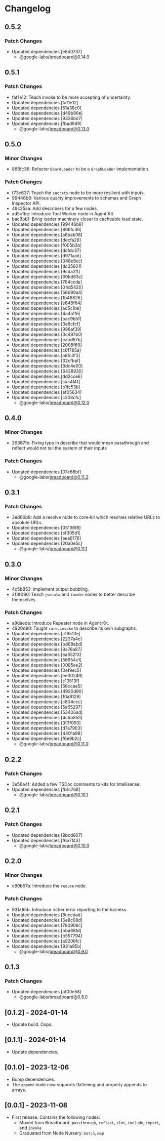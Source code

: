 # Changelog

## 0.5.2

### Patch Changes

- Updated dependencies [e8d0737]
  - @google-labs/breadboard@0.14.0

## 0.5.1

### Patch Changes

- faf1e12: Teach invoke to be more accepting of uncertainty.
- Updated dependencies [faf1e12]
- Updated dependencies [51a38c0]
- Updated dependencies [d49b80e]
- Updated dependencies [9326bd7]
- Updated dependencies [fbad949]
  - @google-labs/breadboard@0.13.0

## 0.5.0

### Minor Changes

- 866fc36: Refactor `BoardLoader` to be a `GraphLoader` implementation.

### Patch Changes

- f73c637: Teach the `secrets` node to be more resilient with inputs.
- 99446b8: Various quality improvements to schemas and Graph Inspector API.
- 49c25aa: Add describers for a few nodes.
- ad5c1be: Introduce Tool Worker node in Agent Kit.
- bac9bb1: Bring loader machinery closer to cacheable load state.
- Updated dependencies [99446b8]
- Updated dependencies [866fc36]
- Updated dependencies [a8bab08]
- Updated dependencies [decfa29]
- Updated dependencies [f005b3b]
- Updated dependencies [dcfdc37]
- Updated dependencies [d971aad]
- Updated dependencies [048e8ec]
- Updated dependencies [dc35601]
- Updated dependencies [9cda2ff]
- Updated dependencies [60bd63c]
- Updated dependencies [764ccda]
- Updated dependencies [04d5420]
- Updated dependencies [56b90a4]
- Updated dependencies [1b48826]
- Updated dependencies [e648f64]
- Updated dependencies [ad5c1be]
- Updated dependencies [4a4a1f6]
- Updated dependencies [bac9bb1]
- Updated dependencies [3e8cfcf]
- Updated dependencies [986af39]
- Updated dependencies [3c497b0]
- Updated dependencies [eabd97b]
- Updated dependencies [2008f69]
- Updated dependencies [c0f785a]
- Updated dependencies [a8fc3f3]
- Updated dependencies [32cfbaf]
- Updated dependencies [8dc4e00]
- Updated dependencies [6438930]
- Updated dependencies [dd2cce6]
- Updated dependencies [cac4f4f]
- Updated dependencies [b1fc53b]
- Updated dependencies [ef05634]
- Updated dependencies [c208cfc]
  - @google-labs/breadboard@0.12.0

## 0.4.0

### Minor Changes

- 26367fe: Fixing typo in describe that would mean passthrough and reflect would not tell the system of their inputs

### Patch Changes

- Updated dependencies [07e66bf]
  - @google-labs/breadboard@0.11.2

## 0.3.1

### Patch Changes

- 3ed66b9: Add a resolve node to core-kit which resolves relative URLs to absolute URLs.
- Updated dependencies [05136f8]
- Updated dependencies [ef305d1]
- Updated dependencies [aea9178]
- Updated dependencies [20a0e5c]
  - @google-labs/breadboard@0.11.1

## 0.3.0

### Minor Changes

- 4c5b853: Implement output bubbling.
- 3f3f090: Teach `jsonata` and `invoke` nodes to better describe themselves.

### Patch Changes

- a9daeda: Introduce Repeater node in Agent Kit.
- 4920d90: Taught `core.invoke` to describe its own subgraphs.
- Updated dependencies [c19513e]
- Updated dependencies [2237a4c]
- Updated dependencies [bd68ebd]
- Updated dependencies [9a76a87]
- Updated dependencies [ea652f3]
- Updated dependencies [56954c1]
- Updated dependencies [0085ee2]
- Updated dependencies [0ef9ec5]
- Updated dependencies [ee00249]
- Updated dependencies [c13513f]
- Updated dependencies [56ccae5]
- Updated dependencies [4920d90]
- Updated dependencies [10a8129]
- Updated dependencies [c804ccc]
- Updated dependencies [5a65297]
- Updated dependencies [53406ad]
- Updated dependencies [4c5b853]
- Updated dependencies [3f3f090]
- Updated dependencies [d7a7903]
- Updated dependencies [4401a98]
- Updated dependencies [f6e9b2c]
  - @google-labs/breadboard@0.11.0

## 0.2.2

### Patch Changes

- 3e56a4f: Added a few TSDoc comments to kits for Intellisense.
- Updated dependencies [fb1c768]
  - @google-labs/breadboard@0.10.1

## 0.2.1

### Patch Changes

- Updated dependencies [9bcd607]
- Updated dependencies [f6a7f43]
  - @google-labs/breadboard@0.10.0

## 0.2.0

### Minor Changes

- c89b67a: Introduce the `reduce` node.

### Patch Changes

- 931a95b: Introduce richer error reporting to the harness.
- Updated dependencies [8eccdad]
- Updated dependencies [6e8c08d]
- Updated dependencies [780909c]
- Updated dependencies [bba68fd]
- Updated dependencies [b557794]
- Updated dependencies [a9206fc]
- Updated dependencies [931a95b]
  - @google-labs/breadboard@0.9.0

## 0.1.3

### Patch Changes

- Updated dependencies [af00e58]
  - @google-labs/breadboard@0.8.0

## [0.1.2] - 2024-01-14

- Update build. Oops.

## [0.1.1] - 2024-01-14

- Update dependencies.

## [0.1.0] - 2023-12-06

- Bump dependencies.
- The `append` node now supports flattening and properly appends to arrays.

## [0.0.1] - 2023-11-08

- First release. Contains the following nodes:
  - Moved from Breadboard: `passthrough`, `reflect`, `slot`, `include`, `import`, and `invoke`
  - Graduated from Node Nursery: `batch`, `map`
